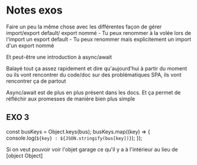# Notes exos
Faire un peu la même chose avec les différentes façon de gérer import/export default/ export nommé - Tu peux renommer à la volée lors de l'import un export default - Tu peux renommer mais explicitement un import d'un export nommé

Et peut-être une introduction à async/await

Balayé tout ça assez rapidement et dire qu'aujourd'hui à partir du moment ou ils vont rencontrer du code/doc sur des problématiques SPA, ils vont rencontrer ça de partout

Async/await est de plus en plus présent dans les docs. Et ça permet de réfléchir aux promesses de manière bien plus simple

## EXO 3

const busKeys = Object.keys(bus);
busKeys.map((key) => {
  console.log(`${key} : ${JSON.stringify(bus[key])}`);
});

Si on veut pouvoir voir l'objet garage ce qu'il y a à l'intérieur au lieu de [object Object]
